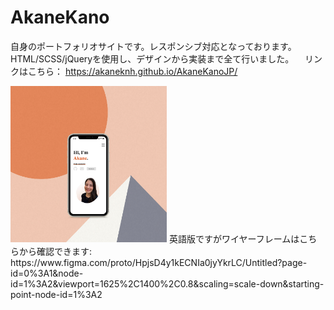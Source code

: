 # AkaneKano
自身のポートフォリオサイトです。レスポンシブ対応となっております。
HTML/SCSS/jQueryを使用し、デザインから実装まで全て行いました。
　リンクはこちら：
https://akaneknh.github.io/AkaneKanoJP/

<img src="./img/myportfolio.jpg" style="width: 250px">
英語版ですがワイヤーフレームはこちらから確認できます:<br>
 https://www.figma.com/proto/HpjsD4y1kECNIa0jyYkrLC/Untitled?page-id=0%3A1&node-id=1%3A2&viewport=1625%2C1400%2C0.8&scaling=scale-down&starting-point-node-id=1%3A2
